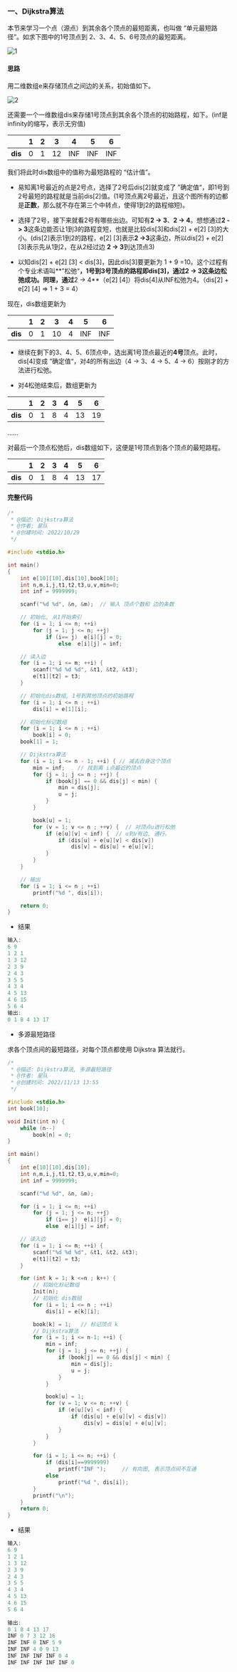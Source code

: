 ### 一、Dijkstra算法

本节来学习一个点（源点）到其余各个顶点的最短距离，也叫做 “单元最短路径”。如求下图中的1号顶点到 2、3、4、5、6号顶点的最短距离。

![1](https://github.com/kyrian330/Data-Structure-Algorithm/blob/main/%E7%AE%97%E6%B3%95/%E5%9B%BE/%E6%9C%80%E7%9F%AD%E8%B7%AF%E5%BE%84/img/%E6%9C%80%E7%9F%AD%E8%B7%AF%E5%BE%84/1.png)

#### 思路

用二维数组e来存储顶点之间边的关系，初始值如下。

![2](https://github.com/kyrian330/Data-Structure-Algorithm/blob/main/%E7%AE%97%E6%B3%95/%E5%9B%BE/%E6%9C%80%E7%9F%AD%E8%B7%AF%E5%BE%84/img/%E6%9C%80%E7%9F%AD%E8%B7%AF%E5%BE%84/2.png)


还需要一个一维数组dis来存储1号顶点到其余各个顶点的初始路程，如下。(inf是infinity的缩写，表示无穷值)

|         | 1    | 2    | 3    | 4    | 5    | 6    |
| ------- | ---- | ---- | ---- | ---- | ---- | ---- |
| **dis** | 0    | 1    | 12   | INF  | INF  | INF  |

我们将此时dis数组中的值称为最短路程的 “估计值”。

- 易知离1号最近的点是2号点，选择了2号后dis[2]就变成了 ”确定值“，即1号到2号最短的路程就是当前dis[2]值。(1号顶点离2号最近，且这个图所有的边都是**正数**，那么就不存在第三个中转点，使得1到2的路程缩短)。



- 选择了2号，接下来就看2号有哪些出边。可知有**2 -> 3**、**2 -> 4**。想想通过**2 -> 3**这条边能否让1到3的路程变短，也就是比较dis[3]和dis[2] + e[2] [3]的大小。(dis[2]表示1到2的路程，e[2] [3]表示**2 ->3**这条边，所以dis[2] + e[2] [3]表示先从1到2，在从2经过边 **2 -> 3**到达顶点3)



- 以知dis[2] + e[2] [3] < dis[3]，因此dis[3]要更新为 1 + 9 =10。这个过程有个专业术语叫**”松弛“**，1号到3号顶点的路程即dis[3]，通过2 -> 3这条边松弛成功。同理，通过**2 -> 4**（e[2] [4]）将dis[4]从INF松弛为4。（dis[2] + e[2] [4] => 1 + 3 = 4）



现在，dis数组更新为

|         | 1    | 2    | 3    | 4    | 5    | 6    |
| ------- | ---- | ---- | ---- | ---- | ---- | ---- |
| **dis** | 0    | 1    | 10   | 4    | INF  | INF  |

- 继续在剩下的3、4、5、6顶点中，选出离1号顶点最近的**4号**顶点。此时，dis[4]变成 ”确定值“，对4的所有出边（4 -> 3、4 -> 5、4 -> 6）按刚才的方法进行松弛。

- 对4松弛结束后，数组更新为

|         | 1    | 2    | 3    | 4    | 5    | 6    |
| ------- | ---- | ---- | ---- | ---- | ---- | ---- |
| **dis** | 0    | 1    | 8    | 4    | 13   | 19   |

......

对最后一个顶点松弛后，dis数组如下，这便是1号顶点到各个顶点的最短路程。

|         | 1    | 2    | 3    | 4    | 5    | 6    |
| ------- | ---- | ---- | ---- | ---- | ---- | ---- |
| **dis** | 0    | 1    | 8    | 4    | 13   | 17   |



#### 完整代码

```c
/*
 * @描述: Dijkstra算法
 * @作者: 星队
 * @创建时间: 2022/10/29
 */

#include <stdio.h>

int main()
{
    int e[10][10],dis[10],book[10];
    int n,m,i,j,t1,t2,t3,u,v,min=0;
    int inf = 9999999;

    scanf("%d %d", &n, &m);  // 输入 顶点个数和 边的条数

    // 初始化, 从1开始索引
    for (i = 1; i <= n; ++i)
        for (j = 1; j <= n; ++j)
            if (i== j)  e[i][j] = 0;
                else  e[i][j] = inf;

    // 读入边
    for (i = 1; i <= m; ++i) {
        scanf("%d %d %d", &t1, &t2, &t3);
        e[t1][t2] = t3;
    }

    // 初始化dis数组, 1号到其他顶点的初始路程
    for (i = 1; i <= n ; ++i)
        dis[i] = e[1][i];

    // 初始化标记数组
    for (i = 1; i <= n ; ++i)
        book[i] = 0;
    book[1] = 1;

    // Dijkstra算法
    for (i = 1; i <= n - 1; ++i) { // 减去自身这个顶点
        min = inf;    // 找到离 i点最近的顶点
        for (j = 1; j <= n ; ++j) {
            if (book[j] == 0 && dis[j] < min) {
                min = dis[j];
                u = j;
            }
        }

        book[u] = 1;
        for (v = 1; v <= n ; ++v) {  // 对顶点u进行松弛
            if (e[u][v] < inf) {  // u到v有边, 通行。
                if (dis[u] + e[u][v] < dis[v])
                    dis[v] = dis[u] + e[u][v];
            }
        }
    }

    // 输出
    for (i = 1; i <= n ; ++i)
        printf("%d ", dis[i]);

    return 0;
}
```

- 结果

```c
输入:
6 9
1 2 1
1 3 12
2 3 9
2 4 3
3 5 5
4 3 4
4 5 13
4 6 15
5 6 4
输出:
0 1 8 4 13 17
```




- 多源最短路径

求各个顶点间的最短路径，对每个顶点都使用 Dijkstra 算法就行。

```c
/*
 * @描述: Dijkstra算法, 多源最短路径
 * @作者: 星队
 * @创建时间: 2022/11/13 13:55
 */

#include <stdio.h>
int book[10];

void Init(int n) {
    while (n--)
        book[n] = 0;
}

int main()
{
    int e[10][10],dis[10];
    int n,m,i,j,t1,t2,t3,u,v,min=0;
    int inf = 9999999;

    scanf("%d %d", &n, &m);

    for (i = 1; i <= n; ++i)
        for (j = 1; j <= n; ++j)
            if (i== j)  e[i][j] = 0;
            else  e[i][j] = inf;

    // 读入边
    for (i = 1; i <= m; ++i) {
        scanf("%d %d %d", &t1, &t2, &t3);
        e[t1][t2] = t3;
    }

    for (int k = 1; k <=n ; k++) {
        // 初始化标记数组
        Init(n);
        // 初始化 dis数组
        for (i = 1; i <= n ; ++i)
            dis[i] = e[k][i];

        book[k] = 1;   // 标记顶点 k
        // Dijkstra算法
        for (i = 1; i <= n-1; ++i) {
            min = inf;
            for (j = 1; j <= n; ++j) {
                if (book[j] == 0 && dis[j] < min) {
                    min = dis[j];
                    u = j;
                }
            }

            book[u] = 1;
            for (v = 1; v <= n; ++v) {
                if (e[u][v] < inf) {
                    if (dis[u] + e[u][v] < dis[v])
                        dis[v] = dis[u] + e[u][v];
                }
            }
        }

        for (i = 1; i <= n; ++i) {
            if (dis[i]==9999999)
                printf("INF ");     // 有向图, 表示顶点间不互通
            else
                printf("%d ", dis[i]);
        }
        printf("\n");
    }
    return 0;
}
```

- 结果

```c
输入:
6 9
1 2 1
1 3 12
2 3 9
2 4 3
3 5 5
4 3 4
4 5 13
4 6 15
5 6 4
    
输出:
0 1 8 4 13 17
INF 0 7 3 12 16
INF INF 0 INF 5 9
INF INF 4 0 9 13
INF INF INF INF 0 4
INF INF INF INF INF 0
```

